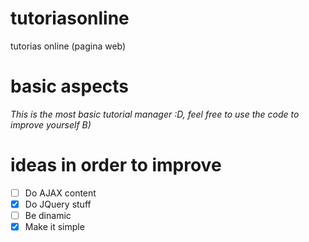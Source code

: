 # tutoriasonline
tutorias online (pagina web)
# basic aspects
*This is the most basic tutorial
manager :D, feel free to use the code
to improve yourself B)* 
# ideas in order to improve
   - [ ] Do AJAX content
   - [x] Do JQuery stuff
   - [ ] Be dinamic
   - [x] Make it simple
